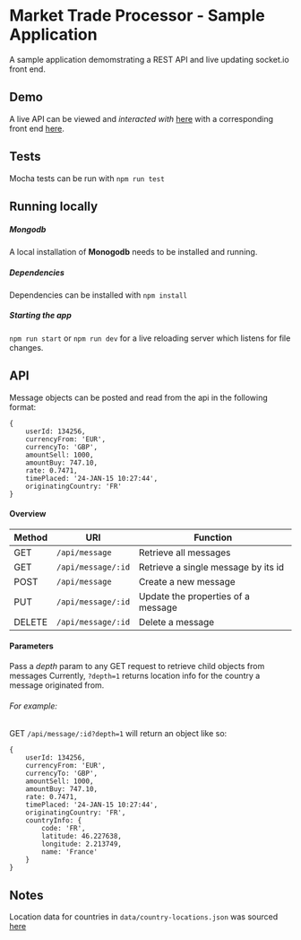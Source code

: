 # Market Trade Processor - Sample Application
A sample application demomstrating a REST API and live updating socket.io front end.

## Demo
A live API can be viewed and _interacted with_ [here](https://market-trader.herokuapp.com/api/message) with a corresponding front end [here](https://market-trader.herokuapp.com/).

## Tests
Mocha tests can be run with ```npm run test```

## Running locally
##### Mongodb
A local installation of **Monogodb** needs to be installed and running.
##### Dependencies
Dependencies can be installed with ```npm install```
##### Starting the app
```npm run start``` or ```npm run dev``` for a live reloading server which listens for file changes.

## API
Message objects can be posted and read from the api in the following format:
```
{
    userId: 134256,
    currencyFrom: 'EUR',
    currencyTo: 'GBP',
    amountSell: 1000,
    amountBuy: 747.10,
    rate: 0.7471,
    timePlaced: '24-JAN-15 10:27:44',
    originatingCountry: 'FR'
}
```
#### Overview

Method  | URI                    | Function
------- | ---------------------- | --------
GET     | ```/api/message```     | Retrieve all messages
GET     | ```/api/message/:id``` | Retrieve a single message by its id
POST    | ```/api/message```     | Create a new message
PUT     | ```/api/message/:id``` | Update the properties of a message
DELETE  | ```/api/message/:id``` | Delete a message

#### Parameters
Pass a *depth* param to any GET request to retrieve child objects from messages
Currently, ```?depth=1``` returns location info for the country a message originated from.

###### For example:
GET ```/api/message/:id?depth=1``` will return an object like so:
```
{
    userId: 134256,
    currencyFrom: 'EUR',
    currencyTo: 'GBP',
    amountSell: 1000,
    amountBuy: 747.10,
    rate: 0.7471,
    timePlaced: '24-JAN-15 10:27:44',
    originatingCountry: 'FR',
    countryInfo: {
        code: 'FR',
        latitude: 46.227638,
        longitude: 2.213749,
        name: 'France'
    }
}
````

## Notes

Location data for countries in ```data/country-locations.json``` was sourced [here](https://developers.google.com/public-data/docs/canonical/countries_csv)